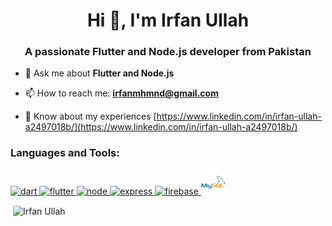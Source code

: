 <h1 align="center">Hi 👋, I'm Irfan Ullah</h1>
<h3 align="center">A passionate Flutter and Node.js developer from Pakistan</h3>


- 💬 Ask me about **Flutter and Node.js**

- 📫 How to reach me: **irfanmhmnd@gmail.com**

- 📄 Know about my experiences [https://www.linkedin.com/in/irfan-ullah-a2497018b/](https://www.linkedin.com/in/irfan-ullah-a2497018b/)



<h3 align="left">Languages and Tools:</h3>
<p align="left">
  <a href="https://dart.dev" target="_blank">
    <img src="https://www.vectorlogo.zone/logos/dartlang/dartlang-icon.svg" alt="dart" width="40" height="40" />
  </a>
  <a href="https://flutter.dev" target="_blank">
    <img src="https://www.vectorlogo.zone/logos/flutterio/flutterio-icon.svg" alt="flutter" width="40" height="40" />
  </a>
  <a href="https://nodejs.org" target="_blank">
    <img src="https://www.vectorlogo.zone/logos/nodejs/nodejs-icon.svg" alt="node" width="40" height="40" />
  </a>
  <a href="https://expressjs.com" target="_blank">
    <img src="https://www.vectorlogo.zone/logos/expressjs/expressjs-icon.svg" alt="express" width="40" height="40" />
  </a>
  <a href="https://firebase.google.com/" target="_blank">
    <img src="https://www.vectorlogo.zone/logos/firebase/firebase-icon.svg" alt="firebase" width="40" height="40" />
  </a>
  <a href="https://www.mysql.com/" target="_blank">
    <img src="https://raw.githubusercontent.com/devicons/devicon/master/icons/mysql/mysql-original-wordmark.svg" alt="mysql" width="40" height="40" />
  </a>
</p>


<p>&nbsp;<img align="center" src="https://github-readme-stats.vercel.app/api?username=IrfanUllahKhanMohmand&show_icons=true&locale=en" alt="Irfan Ullah" /></p>
</p>
